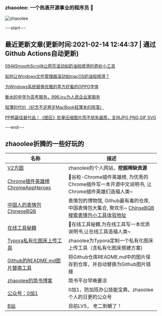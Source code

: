 ### zhaoolee: 一个热衷开源事业的程序员 👋

![zhaoolee](https://github-readme-stats.vercel.app/api?username=zhaoolee&show_icons=true)

---start---

## 最近更新文章(更新时间:2021-02-14 12:44:37 | 通过Github Actions自动更新)

[094《SmoothScroll》让网页滚动如奶油般顺滑的奇妙小工具](https://v2fy.com/p/094-smoothscroll-2021-02-14/)

[如何让Windows文件管理器滚动如macOS奶油般顺滑？](https://v2fy.com/p/2021-02-13-win-smooth-1613196399000/)

[为Windows系统替换优雅的苹方好看的OPPO字体](https://v2fy.com/p/2021-02-12-pingfang-1613099846000/)

[衡水的中学为高考服务，996.icu为人民企业家服务](https://fangyuanxiaozhan.com/p/2021-01-29-20/)

[轻薄的代价（纪念不足两岁MacBook轻薄本的陨落）](https://fangyuanxiaozhan.com/p/2021-01-28-09/)

[PP鸭最佳替代品！《图压》批量压缩图片而不损失画质，支持JPG,PNG,GIF,SVG](https://fangyuanxiaozhan.com/p/2021-01-26-13/)

---end---


## zhaoolee折腾的一些好玩的

| 名称 |  描述   |
| ---    | --- |
| [V2方圆](https://v2fy.com)  | zhaoolee的个人网站，**挖掘稀缺资源** |
| [Chrome插件英雄榜 ChromeAppHeroes](https://github.com/zhaoolee/ChromeAppHeroes) | 🌈谷粒-Chrome插件英雄榜, 为优秀的Chrome插件写一本开源中文说明书, 让Chrome插件英雄们造福人类~ |
| [中国人的表情包 ChineseBQB](https://github.com/zhaoolee/ChineseBQB) | 表情包的博物馆, Github最有毒的仓库, 中国表情包大集合, 聚欢乐~ [ChinseBQB搜索表情包小工具体验地址](https://www.v2fy.com/asset/0i/ChineseBQB/) |
| [在线工具秘籍](https://github.com/zhaoolee/OnlineToolsBook) |  🍭在线工具秘籍,为在线工具写一本优质说明书,让在线工具造福人类~ |
| [Typora私有化图床上传工具](https://github.com/zhaoolee/EasyTypora)  |  zhaoolee为Typora定制一个私有化图床上传工具（含私有化图床搭建方案) |
| [Github的README.md图片替换工具](https://github.com/zhaoolee/replace_readme_md_image) |  将Github仓库README.md中的图片保存到仓库，并自动替换为Github图片链接  |
| [zhaoolee的简书博客](https://www.jianshu.com/u/c5d047065c42) | 简书平台早晚要凉 |
| [公众号：0加1](https://www.v2fy.com/asset/0i/jikemiji/jikemiji-md/public.assets/0add1.png)  |  0加1，防加班办公技能宝典，zhaoolee个人的日更的公众号 |
| [B站](https://space.bilibili.com/9116631)  | 目前LV5， 老二刺螈了！  |




